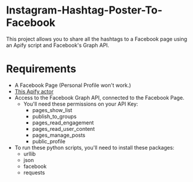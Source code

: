 # Instagram-Hashtag-Poster-To-Facebook

This project allows you to share all the hashtags to a Facebook page using an Apify script and Facebook's Graph API.

# Requirements

  - A Facebook Page (Personal Profile won't work.)
  - [This Apify actor](https://apify.com/jaroslavhejlek/instagram-scraper)
  - Access to the Facebook Graph API, connected to the Facebook Page.
    - You'll need these permissions on your API Key:
        - pages_show_list
        - publish_to_groups
        - pages_read_engagement
        - pages_read_user_content
        - pages_manage_posts
        - public_profile
 - To run these python scripts, you'll need to install these packages:
    - urllib
    - json
    - facebook
    - requests

